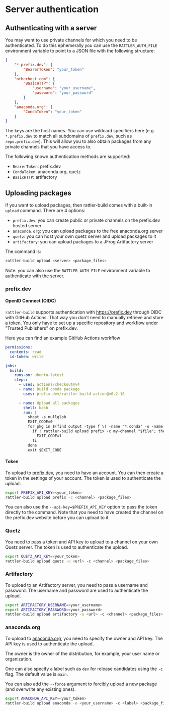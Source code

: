# Server authentication

## Authenticating with a server

You may want to use private channels for which you need to be authenticated. To
do this ephemerally you can use the `RATTLER_AUTH_FILE` environment variable to
point to a JSON file with the following structure:

```json
{
    "*.prefix.dev": {
        "BearerToken": "your_token"
    },
    "otherhost.com": {
        "BasicHTTP": {
            "username": "your_username",
            "password": "your_password"
        }
    },
    "anaconda.org": {
        "CondaToken": "your_token"
    }
}
```

The keys are the host names. You can use wildcard specifiers here (e.g.
`*.prefix.dev` to match all subdomains of `prefix.dev`, such as
`repo.prefix.dev`). This will allow you to also obtain packages from any private
channels that you have access to.

The following known authentication methods are supported:

- `BearerToken`: prefix.dev
- `CondaToken`: anaconda.org, quetz
- `BasicHTTP`: artifactory

## Uploading packages

If you want to upload packages, then rattler-build comes with a built-in
`upload` command. There are 4 options:

- `prefix.dev`: you can create public or private channels on the prefix.dev
  hosted server
- `anaconda.org`: you can upload packages to the free anaconda.org server
- `quetz`: you can host your own quetz server and upload packages to it
- `artifactory`: you can upload packages to a JFrog Artifactory server

The command is:

```bash
rattler-build upload <server> <package_files>
```

Note: you can also use the `RATTLER_AUTH_FILE` environment variable to
authenticate with the server.

### prefix.dev

#### OpenID Connect (OIDC)

`rattler-build` supports authentication with https://prefix.dev through OIDC with GitHub Actions.
That way you don't need to manually retrieve and store a token.
You only have to set up a specific repository and workflow under "Trusted Publishers" on prefix.dev.

Here you can find an example GitHub Actions workflow

```yaml
permissions:
  contents: read
  id-token: write

jobs:
  build:
    runs-on: ubuntu-latest
    steps:
      - uses: actions/checkout@v4
      - name: Build conda package
        uses: prefix-dev/rattler-build-action@v0.2.18

      - name: Upload all packages
        shell: bash
        run: |
          shopt -s nullglob
          EXIT_CODE=0
          for pkg in $(find output -type f \( -name "*.conda" -o -name "*.tar.bz2" \) ); do
            if ! rattler-build upload prefix -c my-channel "$file"; then
              EXIT_CODE=1
            fi
          done
          exit $EXIT_CODE
```


#### Token

To upload to [prefix.dev](https://prefix.dev), you need to have an account.
You can then create a token in the settings of your account. The token is used
to authenticate the upload.

```bash
export PREFIX_API_KEY=<your_token>
rattler-build upload prefix -c <channel> <package_files>
```

You can also use the `--api-key=$PREFIX_API_KEY` option to pass the token
directly to the command. Note that you need to have created the channel on the
prefix.dev website before you can upload to it.

### Quetz

You need to pass a token and API key to upload to a channel on your own Quetz
server. The token is used to authenticate the upload.

```bash
export QUETZ_API_KEY=<your_token>
rattler-build upload quetz -u <url> -c <channel> <package_files>
```

### Artifactory

To upload to an Artifactory server, you need to pass a username and password.
The username and password are used to authenticate the upload.

```bash
export ARTIFACTORY_USERNAME=<your_username>
export ARTIFACTORY_PASSWORD=<your_password>
rattler-build upload artifactory -u <url> -c <channel> <package_files>
```

### anaconda.org

To upload to [anaconda.org](https://anaconda.org), you need to specify the owner
and API key. The API key is used to authenticate the upload.

The owner is the owner of the distribution, for example, your user name or
organization.

One can also specify a label such as `dev` for release candidates using the
`-c` flag. The default value is `main`.

You can also add the `--force` argument to forcibly upload a new package (and
overwrite any existing ones).

```bash
export ANACONDA_API_KEY=<your_token>
rattler-build upload anaconda -o <your_username> -c <label> <package_files>
```
